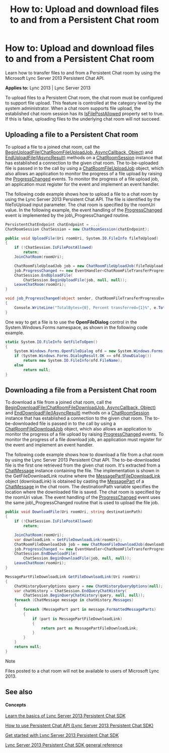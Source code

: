 ﻿---
title: 'How to: Upload and download files to and from a Persistent Chat room'
TOCTitle: 'How to: Upload and download files to and from a Persistent Chat room'
ms:assetid: b9ba6339-00bd-4a33-bad0-3f18178260cd
ms:mtpsurl: https://msdn.microsoft.com/library/Dn465909(v=office.15)
ms:contentKeyID: 57101435
ms.date: 07/24/2014
mtps_version: v=office.15
dev_langs:
- csharp
---

# How to: Upload and download files to and from a Persistent Chat room

Learn how to transfer files to and from a Persistent Chat room by using the Microsoft Lync Server 2013 Persistent Chat API.


**Applies to:** Lync 2013 | Lync Server 2013

To upload files to a Persistent Chat room, the chat room must be configured to support file upload. This feature is controlled at the category level by the system administrator. When a chat room supports file upload, the established chat room session has its [IsFilePostAllowed](https://msdn.microsoft.com/library/jj267250\(v=office.15\)) property set to true. If this is false, uploading files to the underlying chat room will not succeed.

## Uploading a file to a Persistent Chat room

To upload a file to a joined chat room, call the [BeginUploadFile(ChatRoomFileUploadJob, AsyncCallback, Object)](https://msdn.microsoft.com/library/jj266370\(v=office.15\)) and [EndUploadFile(IAsyncResult)](https://msdn.microsoft.com/library/jj266919\(v=office.15\)) methods on a [ChatRoomSession](https://msdn.microsoft.com/library/jj265925\(v=office.15\)) instance that has established a connection to the given chat room. The to-be-uploaded file is passed in to the call by using a [ChatRoomFileUploadJob](https://msdn.microsoft.com/library/jj265934\(v=office.15\)) object, which also allows an application to monitor the progress of a file upload by raising the [ProgressChanged](https://msdn.microsoft.com/library/jj266417\(v=office.15\)) events. To monitor the progress of a file upload job, an application must register for the event and implement an event handler.

The following code example shows how to upload a file to a chat room by using the Lync Server 2013 Persistent Chat API. The file is identified by the fileToUpload input parameter. The chat room is specified by the roomUri value. In the following example, the event handling of the [ProgressChanged](https://msdn.microsoft.com/library/jj266417\(v=office.15\)) event is implemented by the job\_ProgressChanged routine.

```csharp
PersistentChatEndpoint chatEndpoint = ...;
ChatRoomSession ChatSession = new ChatRoomSession(chatEndpoint);

public void UploadFile(Uri roomUri, System.IO.FileInfo fileToUpload)
{
    if (!ChatSession.IsFilePostAllowed)
        return;
    JoinChatRoom(roomUri);

    ChatRoomFileUploadJob job = new ChatRoomFileUploadJob(fileToUpload);
    job.ProgressChanged += new EventHandler<ChatRoomFileTransferProgressEventArgs>(job_ProgressChanged);
    ChatSession.EndUploadFile(
        ChatSession.BeginUploadFile(job, null, null));
    LeaveChatRoom(roomUri);
}

void job_ProgressChanged(object sender, ChatRoomFileTransferProgressEventArgs e)
{
    Console.WriteLine("TotalBytes={0}, Percent transferred={1}%", e.TotalBytes, e.PercentTransferred);
}
```

One way to get a file is to use the **OpenFileDialog** control in the System.Windows.Forms namespace, as shown in the following code example.

```csharp
static System.IO.FileInfo GetFileToOpen()
{
    System.Windows.Forms.OpenFileDialog ofd = new System.Windows.Forms.OpenFileDialog();
    if (System.Windows.Forms.DialogResult.OK == ofd.ShowDialog())
        return new System.IO.FileInfo(ofd.FileName);
    else
        return null;
}
```

## Downloading a file from a Persistent Chat room

To download a file from a joined chat room, call the [BeginDownloadFile(ChatRoomFileDownloadJob, AsyncCallback, Object)](https://msdn.microsoft.com/library/jj266877\(v=office.15\)) and [EndDownloadFile(IAsyncResult)](https://msdn.microsoft.com/library/jj267254\(v=office.15\)) methods on a [ChatRoomSession](https://msdn.microsoft.com/library/jj265925\(v=office.15\)) instance that has established a connection to the given chat room. The to-be-downloaded file is passed in to the call by using a [ChatRoomFileDownloadJob](https://msdn.microsoft.com/library/jj266867\(v=office.15\)) object, which also allows an application to monitor the progress of a file upload by raising [ProgressChanged](https://msdn.microsoft.com/library/jj265868\(v=office.15\)) events. To monitor the progress of a file download job, an application must register for the event and implement an event handler.

The following code example shows how to download a file from a chat room by using the Lync Server 2013 Persistent Chat API. The to-be-downloaded file is the first one retrieved from the given chat room. It's extracted from a [ChatMessage](https://msdn.microsoft.com/library/jj266914\(v=office.15\)) instance containing the file. The implementation is shown in the GetFileDownloadLink routine where the [MessagePartFileDownloadLink](https://msdn.microsoft.com/library/jj265937\(v=office.15\)) object (downloadLink) is obtained by casting the [MessagePart](https://msdn.microsoft.com/library/jj265942\(v=office.15\)) of a [ChatMessage](https://msdn.microsoft.com/library/jj266914\(v=office.15\)) in the chat room. The destinationPath variable specifies the location where the downloaded file is saved. The chat room is specified by the roomUri value. The event handling of the [ProgressChanged](https://msdn.microsoft.com/library/jj265868\(v=office.15\)) event uses the same job\_ProgressChanged routine that is used to upload the file job.

```csharp
public void DownloadFile(Uri roomUri, string destinationPath)
{
    if (!ChatSession.IsFilePostAllowed)
        return;

    JoinChatRoom(roomUri);
    var downloadLink = GetFileDownloadLink(roomUri);
    ChatRoomFileDownloadJob job = new ChatRoomFileDownloadJob(downloadLink, destinationPath);
    job.ProgressChanged += new EventHandler<ChatRoomFileTransferProgressEventArgs>(job_ProgressChanged);
    ChatSession.EndDownloadFile(
        ChatSession.BeginDownloadFile(job, null, null));
    LeaveChatRoom(roomUri);
}

MessagePartFileDownloadLink GetFileDownloadLink(Uri roomUri)
{
    ChatHistoryQueryOptions query = new ChatHistoryQueryOptions(null);            
    var chatHistory = ChatSession.EndQueryChatHistory(
        ChatSession.BeginQueryChatHistory(query, null, null));
    foreach (ChatMessage message in chatHistory.Messages)
    {
        foreach (MessagePart part in message.FormattedMessageParts)
        {
            if (part is MessagePartFileDownloadLink)
            {
                return part as MessagePartFileDownloadLink;
            }
        }
    }
    return null;
}
```


> [!NOTE]
> <P>Files posted to a chat room will not be available to users of Microsoft Lync 2013.</P>



## See also

#### Concepts

[Learn the basics of Lync Server 2013 Persistent Chat SDK](learn-the-basics-of-lync-server-2013-persistent-chat-sdk.md)

[How to use Persistent Chat API (Lync Server 2013 Persistent Chat SDK)](how-to-use-persistent-chat-api-lync-server-2013-persistent-chat-sdk.md)

[Get started with Lync Server 2013 Persistent Chat SDK](get-started-with-lync-server-2013-persistent-chat-sdk.md)

[Lync Server 2013 Persistent Chat SDK general reference](lync-server-2013-persistent-chat-sdk-general-reference.md)

